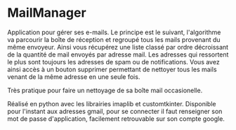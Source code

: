 # MailManager

Application pour gérer ses e-mails. Le principe est le suivant, l'algorithme va parcourir la boîte de réception et regroupé tous les mails provenant du même envoyeur.
Ainsi vous récupérez une liste classé par ordre décroissant de la quantité de mail envoyés par adresse mail. Les adresses qui ressortent le plus sont toujours les adresses de spam ou de notifications. Vous avez ainsi accès à un bouton supprimer permettant de nettoyer tous les mails venant de la même adresse en une seule fois.

Très pratique pour faire un nettoyage de sa boîte mail occasionelle.

Réalisé en python avec les librairies imaplib et customtkinter. 
Disponible pour l'instant aux adresses gmail, pour se connecter il faut renseigner son mot de passe d'application, facilement retrouvable sur son compte google.
